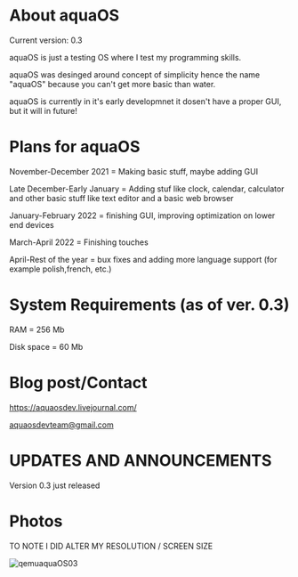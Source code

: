 # About aquaOS
Current version: 0.3

aquaOS is just a testing OS where I test my programming skills.

aquaOS was desinged around concept of simplicity hence the name "aquaOS" because you can't get more basic than water.

aquaOS is currently in it's early developmnet it dosen't have a proper GUI, but it will in future!

# Plans for aquaOS
November-December 2021 = Making basic stuff, maybe adding GUI

Late December-Early January = Adding stuf like clock, calendar, calculator and other basic stuff like text editor and a basic web browser

January-February 2022 = finishing GUI, improving optimization on lower end devices

March-April 2022 = Finishing touches

April-Rest of the year = bux fixes and adding more language support (for example polish,french, etc.)

# System Requirements (as of ver. 0.3)
RAM = 256 Mb

Disk space = 60 Mb
# Blog post/Contact
https://aquaosdev.livejournal.com/

aquaosdevteam@gmail.com

# UPDATES AND ANNOUNCEMENTS
Version 0.3 just released

# Photos
TO NOTE I DID ALTER MY RESOLUTION / SCREEN SIZE

![qemuaquaOS03](https://user-images.githubusercontent.com/94230991/142755987-cb2fe39c-70cd-4c70-9719-000d1efc30ad.png)
